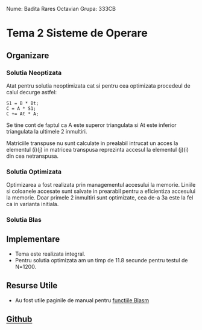 Nume: Badita Rares Octavian
Grupa: 333CB

# Tema 2 Sisteme de Operare

Organizare
-

### Solutia Neoptizata

Atat pentru solutia neoptimizata cat si pentru cea optimizata procedeul de calul decurge astfel:
```
S1 = B * Bt;
C = A * S1;
C += At * A;
```

Se tine cont de faptul ca A este superor triangulata si At este inferior triangulata la ultimele 2 inmultiri.

Matriciile transpuse nu sunt calculate in prealabil intrucat un acces la elementul (i)(j) in matricea transpusa reprezinta accesul la elementul (j)(i) din cea netranspusa.

### Solutia Optimizata

Optimizarea a fost realizata prin managementul accesului la memorie.
Liniile si coloanele accesate sunt salvate in prearabil pentru a eficientiza accesului la memorie.
Doar primele 2 inmultiri sunt optimizate, cea de-a 3a este la fel ca in varianta initiala.

### Solutia Blas



Implementare
-

* Tema este realizata integral.
* Pentru solutia optimizata am un timp de 11.8 secunde pentru testul de N=1200.


Resurse Utile
-

* Au fost utile paginile de manual pentru [functiile Blasm](https://developer.apple.com/documentation/accelerate/blas?language=objc)


[Github](https://github.com/WhyNotRaresh/Tema2ASC)
-
